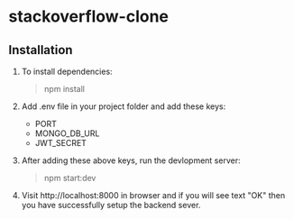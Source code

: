 # stackoverflow-clone

## Installation

1. To install dependencies:

   > npm install

2. Add .env file in your project folder and add these keys:

   - PORT
   - MONGO_DB_URL
   - JWT_SECRET

3. After adding these above keys, run the devlopment server:

   > npm start:dev

4. Visit http://localhost:8000 in browser and if you will see text "OK" then you have successfully setup the backend sever.
